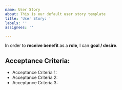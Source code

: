 ```yaml
---
name: User Story
about: This is our default user story template
title: 'User Story: '
labels: ''
assignees: ''

---
```


In order to **receive benefit** as a **role**, I can **goal / desire**.

## Acceptance Criteria:

- Acceptance Criteria 1:
- Acceptance Criteria 2:
- Acceptance Criteria 3:
